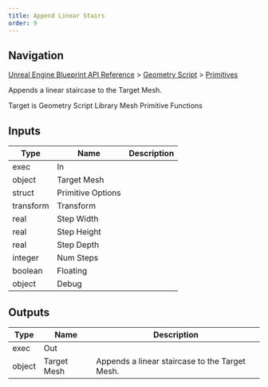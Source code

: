 ```yaml
---
title: Append Linear Stairs
order: 9
---
```

## Navigation

[Unreal Engine Blueprint API Reference](https://dev.epicgames.com/documentation/en-us/unreal-engine/BlueprintAPI) > [Geometry Script](https://dev.epicgames.com/documentation/en-us/unreal-engine/BlueprintAPI/GeometryScript) > [Primitives](https://dev.epicgames.com/documentation/en-us/unreal-engine/BlueprintAPI/GeometryScript/Primitives)

Appends a linear staircase to the Target Mesh.

Target is Geometry Script Library Mesh Primitive Functions

## Inputs

| Type | Name | Description |
| --- | --- | --- |
| exec | In |  |
| object | Target Mesh |  |
| struct | Primitive Options |  |
| transform | Transform |  |
| real | Step Width |  |
| real | Step Height |  |
| real | Step Depth |  |
| integer | Num Steps |  |
| boolean | Floating |  |
| object | Debug |  |

## Outputs

| Type | Name | Description |
| --- | --- | --- |
| exec | Out |  |
| object | Target Mesh | Appends a linear staircase to the Target Mesh. |
